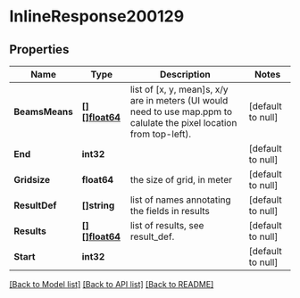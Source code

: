 # InlineResponse200129

## Properties
Name | Type | Description | Notes
------------ | ------------- | ------------- | -------------
**BeamsMeans** | [**[][]float64**](array.md) | list of [x, y, mean]s, x/y are in meters (UI would need to use map.ppm to calulate the pixel location from top-left). | [default to null]
**End** | **int32** |  | [default to null]
**Gridsize** | **float64** | the size of grid, in meter | [default to null]
**ResultDef** | **[]string** | list of names annotating the fields in results | [default to null]
**Results** | [**[][]float64**](array.md) | list of results, see result_def. | [default to null]
**Start** | **int32** |  | [default to null]

[[Back to Model list]](../README.md#documentation-for-models) [[Back to API list]](../README.md#documentation-for-api-endpoints) [[Back to README]](../README.md)

